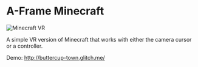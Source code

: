 # A-Frame Minecraft

![Minecraft VR](https://storage.googleapis.com/gltfs/ezgif.com-resize.gif)

A simple VR version of Minecraft that works with either the camera cursor or a controller.

Demo: http://buttercup-town.glitch.me/
